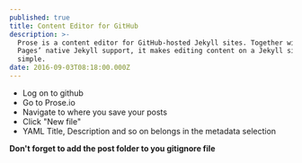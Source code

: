 ```yaml
---
published: true
title: Content Editor for GitHub
description: >-
  Prose is a content editor for GitHub-hosted Jekyll sites. Together with GitHub
  Pages’ native Jekyll support, it makes editing content on a Jekyll site
  simple.
date: 2016-09-03T08:18:00.000Z
---
```

* Log on to github
* Go to Prose.io
* Navigate to where you save your posts
* Click "New file"
* YAML Title, Description and so on belongs in the metadata selection

**Don't forget to add the post folder to you gitignore file**
